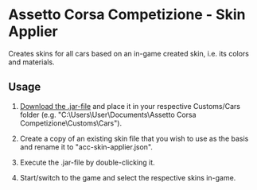 # Assetto Corsa Competizione - Skin Applier

Creates skins for all cars based on an in-game created skin, i.e. its colors and materials.


## Usage
1. [Download the .jar-file](https://github.com/RRothfeld/acc-skin-applier/raw/main/acc-skin-applier.jar) and place it in your respective Customs/Cars folder (e.g. "C:\Users\User\Documents\Assetto Corsa Competizione\Customs\Cars").

2. Create a copy of an existing skin file that you wish to use as the basis and rename it to "acc-skin-applier.json".

3. Execute the .jar-file by double-clicking it.

4. Start/switch to the game and select the respective skins in-game.